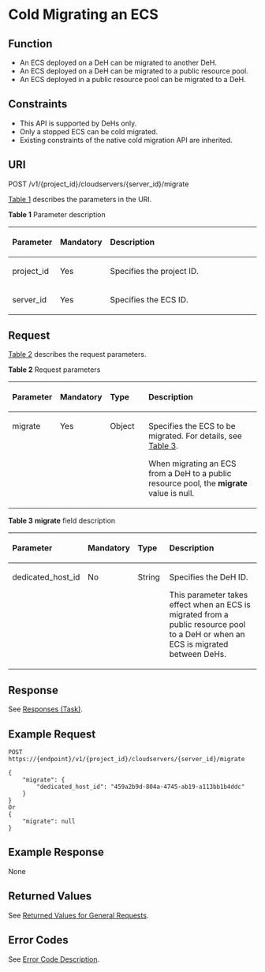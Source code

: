 # Cold Migrating an ECS<a name="EN-US_TOPIC_0132905656"></a>

## Function<a name="en-us_topic_0092803065_en-us_topic_0067161469_en-us_topic_0057973179_section16588975"></a>

-   An ECS deployed on a DeH can be migrated to another DeH.
-   An ECS deployed on a DeH can be migrated to a public resource pool.
-   An ECS deployed in a public resource pool can be migrated to a DeH.

## Constraints<a name="section10197106104013"></a>

-   This API is supported by DeHs only.
-   Only a stopped ECS can be cold migrated.
-   Existing constraints of the native cold migration API are inherited.

## URI<a name="section48412952"></a>

POST /v1/\{project\_id\}/cloudservers/\{server\_id\}/migrate

[Table 1](#table29396722)  describes the parameters in the URI.

**Table  1**  Parameter description

<a name="table29396722"></a>
<table><thead align="left"><tr id="row15658103"><th class="cellrowborder" valign="top" width="16.79%" id="mcps1.2.4.1.1"><p id="p60346796"><a name="p60346796"></a><a name="p60346796"></a>Parameter</p>
</th>
<th class="cellrowborder" valign="top" width="17.16%" id="mcps1.2.4.1.2"><p id="p56252285"><a name="p56252285"></a><a name="p56252285"></a>Mandatory</p>
</th>
<th class="cellrowborder" valign="top" width="66.05%" id="mcps1.2.4.1.3"><p id="p60141268"><a name="p60141268"></a><a name="p60141268"></a>Description</p>
</th>
</tr>
</thead>
<tbody><tr id="row39604502"><td class="cellrowborder" valign="top" width="16.79%" headers="mcps1.2.4.1.1 "><p id="p53848109"><a name="p53848109"></a><a name="p53848109"></a>project_id</p>
</td>
<td class="cellrowborder" valign="top" width="17.16%" headers="mcps1.2.4.1.2 "><p id="p66729601"><a name="p66729601"></a><a name="p66729601"></a>Yes</p>
</td>
<td class="cellrowborder" valign="top" width="66.05%" headers="mcps1.2.4.1.3 "><p id="p37593705"><a name="p37593705"></a><a name="p37593705"></a>Specifies the project ID.</p>
</td>
</tr>
<tr id="row59061958"><td class="cellrowborder" valign="top" width="16.79%" headers="mcps1.2.4.1.1 "><p id="p19289328"><a name="p19289328"></a><a name="p19289328"></a>server_id</p>
</td>
<td class="cellrowborder" valign="top" width="17.16%" headers="mcps1.2.4.1.2 "><p id="p18931763"><a name="p18931763"></a><a name="p18931763"></a>Yes</p>
</td>
<td class="cellrowborder" valign="top" width="66.05%" headers="mcps1.2.4.1.3 "><p id="p57077814"><a name="p57077814"></a><a name="p57077814"></a>Specifies the ECS ID.</p>
</td>
</tr>
</tbody>
</table>

## Request<a name="section33063388"></a>

[Table 2](#table6742880)  describes the request parameters.

**Table  2**  Request parameters

<a name="table6742880"></a>
<table><thead align="left"><tr id="row13072760"><th class="cellrowborder" valign="top" width="16.73%" id="mcps1.2.5.1.1"><p id="p52260639"><a name="p52260639"></a><a name="p52260639"></a>Parameter</p>
</th>
<th class="cellrowborder" valign="top" width="17.29%" id="mcps1.2.5.1.2"><p id="p5253358"><a name="p5253358"></a><a name="p5253358"></a>Mandatory</p>
</th>
<th class="cellrowborder" valign="top" width="15.98%" id="mcps1.2.5.1.3"><p id="p22868878"><a name="p22868878"></a><a name="p22868878"></a>Type</p>
</th>
<th class="cellrowborder" valign="top" width="50%" id="mcps1.2.5.1.4"><p id="p40439847"><a name="p40439847"></a><a name="p40439847"></a>Description</p>
</th>
</tr>
</thead>
<tbody><tr id="row54402144"><td class="cellrowborder" valign="top" width="16.73%" headers="mcps1.2.5.1.1 "><p id="p44497505"><a name="p44497505"></a><a name="p44497505"></a>migrate</p>
</td>
<td class="cellrowborder" valign="top" width="17.29%" headers="mcps1.2.5.1.2 "><p id="p47528147"><a name="p47528147"></a><a name="p47528147"></a>Yes</p>
</td>
<td class="cellrowborder" valign="top" width="15.98%" headers="mcps1.2.5.1.3 "><p id="p24574685"><a name="p24574685"></a><a name="p24574685"></a>Object</p>
</td>
<td class="cellrowborder" valign="top" width="50%" headers="mcps1.2.5.1.4 "><p id="p63988077"><a name="p63988077"></a><a name="p63988077"></a>Specifies the ECS to be migrated. For details, see <a href="#table7657338">Table 3</a>.</p>
<p id="p069552312476"><a name="p069552312476"></a><a name="p069552312476"></a>When migrating an ECS from a DeH to a public resource pool, the <strong id="b842352706211555"><a name="b842352706211555"></a><a name="b842352706211555"></a>migrate</strong> value is null.</p>
</td>
</tr>
</tbody>
</table>

**Table  3** **migrate**  field description

<a name="table7657338"></a>
<table><thead align="left"><tr id="row17725233"><th class="cellrowborder" valign="top" width="19.3%" id="mcps1.2.5.1.1"><p id="p212320319517"><a name="p212320319517"></a><a name="p212320319517"></a>Parameter</p>
</th>
<th class="cellrowborder" valign="top" width="17.62%" id="mcps1.2.5.1.2"><p id="p141231538517"><a name="p141231538517"></a><a name="p141231538517"></a>Mandatory</p>
</th>
<th class="cellrowborder" valign="top" width="13.19%" id="mcps1.2.5.1.3"><p id="p01231137517"><a name="p01231137517"></a><a name="p01231137517"></a>Type</p>
</th>
<th class="cellrowborder" valign="top" width="49.89%" id="mcps1.2.5.1.4"><p id="p101231038519"><a name="p101231038519"></a><a name="p101231038519"></a>Description</p>
</th>
</tr>
</thead>
<tbody><tr id="row4862529914328"><td class="cellrowborder" valign="top" width="19.3%" headers="mcps1.2.5.1.1 "><p id="p39963283143216"><a name="p39963283143216"></a><a name="p39963283143216"></a>dedicated_host_id</p>
</td>
<td class="cellrowborder" valign="top" width="17.62%" headers="mcps1.2.5.1.2 "><p id="p6216169514328"><a name="p6216169514328"></a><a name="p6216169514328"></a>No</p>
</td>
<td class="cellrowborder" valign="top" width="13.19%" headers="mcps1.2.5.1.3 "><p id="p193254814328"><a name="p193254814328"></a><a name="p193254814328"></a>String</p>
</td>
<td class="cellrowborder" valign="top" width="49.89%" headers="mcps1.2.5.1.4 "><p id="p10407151510462"><a name="p10407151510462"></a><a name="p10407151510462"></a>Specifies the DeH ID.</p>
<p id="p2231868514328"><a name="p2231868514328"></a><a name="p2231868514328"></a>This parameter takes effect when an ECS is migrated from a public resource pool to a DeH or when an ECS is migrated between DeHs.</p>
</td>
</tr>
</tbody>
</table>

## Response<a name="section29135036"></a>

See  [Responses \(Task\)](responses-(task).md).

## Example Request<a name="section1791154205019"></a>

```
POST https://{endpoint}/v1/{project_id}/cloudservers/{server_id}/migrate
```

```
{
    "migrate": {
        "dedicated_host_id": "459a2b9d-804a-4745-ab19-a113bb1b4ddc"
    }
}
Or
{
    "migrate": null
}
```

## Example Response<a name="section20192755104713"></a>

None

## Returned Values<a name="section27037160"></a>

See  [Returned Values for General Requests](returned-values-for-general-requests.md).

## Error Codes<a name="section85821649202813"></a>

See  [Error Code Description](error-code-description.md).

